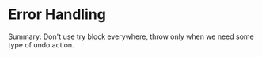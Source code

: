 # Error Handling

Summary: Don't use try block everywhere, throw only when we need some type of undo action.
